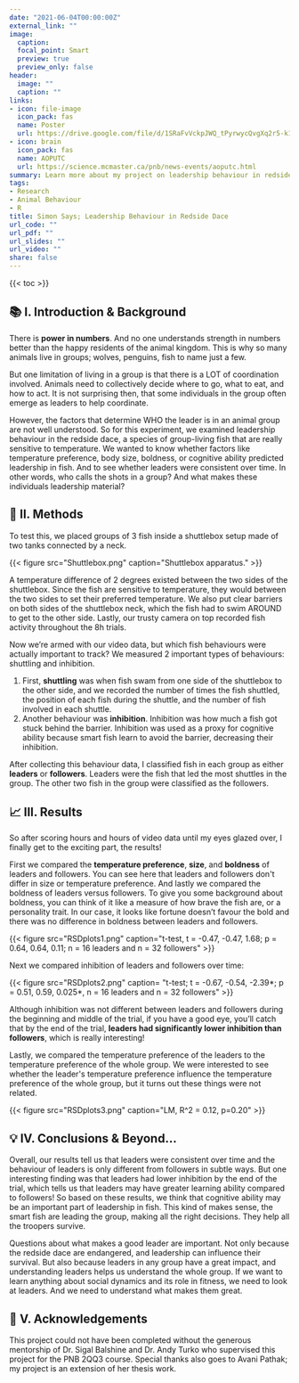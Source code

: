 ```yaml
---
date: "2021-06-04T00:00:00Z"
external_link: ""
image:
  caption: 
  focal_point: Smart
  preview: true
  preview_only: false
header:
  image: ""
  caption: ""
links:
- icon: file-image
  icon_pack: fas
  name: Poster
  url: https://drive.google.com/file/d/1SRaFvVckpJWQ_tPyrwycQvgXq2r5-k1H/view?usp=sharing
- icon: brain
  icon_pack: fas
  name: AOPUTC
  url: https://science.mcmaster.ca/pnb/news-events/aoputc.html
summary: Learn more about my project on leadership behaviour in redside dace! This research was completed as part of a 2QQ3 Independent Research Practicuum and presented at the Annual Ontario Psychology Undergraduate Thesis Conference.
tags:
- Research
- Animal Behaviour
- R
title: Simon Says; Leadership Behaviour in Redside Dace
url_code: ""
url_pdf: ""
url_slides: ""
url_video: ""
share: false
---
```

{{< toc >}}

## 📚 I. Introduction & Background

There is **power in numbers**. And no one understands strength in numbers better than the happy residents of the animal kingdom. This is why so many animals live in groups; wolves, penguins, fish to name just a few.
    
But one limitation of living in a group is that there is a LOT of coordination involved. Animals need to collectively decide where to go, what to eat, and how to act. It is not surprising then, that some individuals in the group often emerge as leaders to help coordinate.
    
However, the factors that determine WHO the leader is in an animal group are not well understood. So for this experiment, we examined leadership behaviour in the redside dace, a species of group-living fish that are really sensitive to temperature. We wanted to know whether factors like temperature preference, body size, boldness, or cognitive ability predicted leadership in fish. And to see whether leaders were consistent over time. In other words, who calls the shots in a group? And what makes these individuals leadership material?

## 🧪 II. Methods

To test this, we placed groups of 3 fish inside a shuttlebox setup made of two tanks connected by a neck.

{{< figure src="Shuttlebox.png" caption="Shuttlebox apparatus." >}}

A temperature difference of 2 degrees existed between the two sides of the shuttlebox. Since the fish are sensitive to temperature, they would between the two sides to set their preferred temperature. We also put clear barriers on both sides of the shuttlebox neck, which the fish had to swim AROUND to get to the other side. Lastly, our trusty camera on top recorded fish activity throughout the 8h trials.


 Now we’re armed with our video data, but which fish behaviours were actually important to track? We measured 2 important types of behaviours: shuttling and inhibition.
 1. First, **shuttling** was when fish swam from one side of the shuttlebox to the other side, and we recorded the number of times the fish shuttled, the position of each fish during the shuttle, and the number of fish involved in each shuttle.
2. Another behaviour was **inhibition**. Inhibition was how much a fish got stuck behind the barrier. Inhibition was used as a proxy for cognitive ability because smart fish learn to avoid the barrier, decreasing their inhibition.

After collecting this behaviour data, I classified fish in each group as either **leaders** or **followers**. Leaders were the fish that led the most shuttles in the group. The other two fish in the group were classified as the followers.

## 📈 III. Results
So after scoring hours and hours of video data until my eyes glazed over, I finally get to the exciting part, the results!

First we compared the **temperature preference**, **size**, and **boldness** of leaders and followers. You can see here that leaders and followers don't differ in size or temperature preference. And lastly we compared the boldness of leaders versus followers. To give you some background about boldness, you can think of it like a measure of how brave the fish are, or a personality trait. In our case, it looks like fortune doesn’t favour the bold and there was no difference in boldness between leaders and followers. 

{{< figure src="RSDplots1.png" caption="t-test, t = -0.47, -0.47, 1.68; p = 0.64, 0.64, 0.11; n = 16 leaders and n = 32 followers" >}}


Next we compared inhibition of leaders and followers over time:

{{< figure src="RSDplots2.png" caption= "t-test; t = -0.67, -0.54, -2.39*; p = 0.51, 0.59, 0.025*, n = 16 leaders and n = 32 followers" >}}

Although inhibition was not different between leaders and followers during the beginning and middle of the trial, if you have a good eye, you’ll catch that by the end of the trial, **leaders had significantly lower inhibition than followers**, which is really interesting!
    
Lastly, we compared the temperature preference of the leaders to the temperature preference of the whole group. We were interested to see whether the leader's temperature preference influence the temperature preference of the whole group, but it turns out these things were not related.

{{< figure src="RSDplots3.png" caption="LM, R^2  = 0.12, p=0.20" >}}

## 💡 IV. Conclusions & Beyond...
 
Overall, our results tell us that leaders were consistent over time and the behaviour of leaders is only different from followers in subtle ways. But one interesting finding was that leaders had lower inhibition by the end of the trial, which tells us that leaders may have greater learning ability compared to followers! So based on these results, we think that cognitive ability may be an important part of leadership in fish. This kind of makes sense, the smart fish are leading the group, making all the right decisions. They help all the troopers survive.

Questions about what makes a good leader are important. Not only because the redside dace are endangered, and leadership can influence their survival. But also because leaders in any group have a great impact, and understanding leaders helps us understand the whole group. If we want to learn anything about social dynamics and its role in fitness, we need to look at leaders. And we need to understand what makes them great.

## 💝 V. Acknowledgements

This project could not have been completed without the generous mentorship of Dr. Sigal Balshine and Dr. Andy Turko who supervised this project for the PNB 2QQ3 course. Special thanks also goes to Avani Pathak; my project is an extension of her thesis work.
